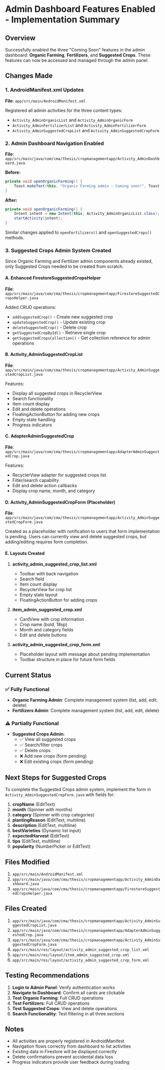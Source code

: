# Admin Dashboard Features Enabled - Implementation Summary

## Overview
Successfully enabled the three "Coming Soon" features in the admin dashboard: **Organic Farming**, **Fertilizers**, and **Suggested Crops**. These features can now be accessed and managed through the admin panel.

## Changes Made

### 1. AndroidManifest.xml Updates
**File**: `app/src/main/AndroidManifest.xml`

Registered all admin activities for the three content types:
- `Activity_AdminOrganicList` and `Activity_AdminOrganicForm`
- `Activity_AdminFertilizerList` and `Activity_AdminFertilizerForm`
- `Activity_AdminSuggestedCropList` and `Activity_AdminSuggestedCropForm`

### 2. Admin Dashboard Navigation Enabled
**File**: `app/src/main/java/com/cma/thesis/cropmanagementapp/Activity_AdminDashboard.java`

**Before:**
```java
private void openOrganicFarming() {
    Toast.makeText(this, "Organic Farming admin - Coming soon!", Toast.LENGTH_SHORT).show();
}
```

**After:**
```java
private void openOrganicFarming() {
    Intent intent = new Intent(this, Activity_AdminOrganicList.class);
    startActivity(intent);
}
```

Similar changes applied to `openFertilizers()` and `openSuggestedCrops()` methods.

### 3. Suggested Crops Admin System Created

Since Organic Farming and Fertilizer admin components already existed, only Suggested Crops needed to be created from scratch.

#### A. Enhanced FirestoreSuggestedCropsHelper
**File**: `app/src/main/java/com/cma/thesis/cropmanagementapp/FirestoreSuggestedCropsHelper.java`

Added CRUD operations:
- `addSuggestedCrop()` - Create new suggested crop
- `updateSuggestedCrop()` - Update existing crop
- `deleteSuggestedCrop()` - Delete crop
- `getSuggestedCropById()` - Retrieve single crop
- `getSuggestedCropsCollection()` - Get collection reference for admin operations

#### B. Activity_AdminSuggestedCropList
**File**: `app/src/main/java/com/cma/thesis/cropmanagementapp/Activity_AdminSuggestedCropList.java`

Features:
- Display all suggested crops in RecyclerView
- Search functionality
- Item count display
- Edit and delete operations
- FloatingActionButton for adding new crops
- Empty state handling
- Progress indicators

#### C. AdapterAdminSuggestedCrop
**File**: `app/src/main/java/com/cma/thesis/cropmanagementapp/AdapterAdminSuggestedCrop.java`

Features:
- RecyclerView adapter for suggested crops list
- Filter/search capability
- Edit and delete action callbacks
- Display crop name, month, and category

#### D. Activity_AdminSuggestedCropForm (Placeholder)
**File**: `app/src/main/java/com/cma/thesis/cropmanagementapp/Activity_AdminSuggestedCropForm.java`

Created as a placeholder with notification to users that form implementation is pending. Users can currently view and delete suggested crops, but adding/editing requires form completion.

#### E. Layouts Created

1. **activity_admin_suggested_crop_list.xml**
   - Toolbar with back navigation
   - Search field
   - Item count display
   - RecyclerView for crop list
   - Empty state layout
   - FloatingActionButton for adding crops

2. **item_admin_suggested_crop.xml**
   - CardView with crop information
   - Crop name (bold, 18sp)
   - Month and category fields
   - Edit and delete buttons

3. **activity_admin_suggested_crop_form.xml**
   - Placeholder layout with message about pending implementation
   - Toolbar structure in place for future form fields

## Current Status

### ✅ Fully Functional
- **Organic Farming Admin**: Complete management system (list, add, edit, delete)
- **Fertilizers Admin**: Complete management system (list, add, edit, delete)

### ⚠️ Partially Functional
- **Suggested Crops Admin**: 
  - ✅ View all suggested crops
  - ✅ Search/filter crops
  - ✅ Delete crops
  - ❌ Add new crops (form pending)
  - ❌ Edit existing crops (form pending)

## Next Steps for Suggested Crops

To complete the Suggested Crops admin system, implement the form in `Activity_AdminSuggestedCropForm.java` with fields for:

1. **cropName** (EditText)
2. **month** (Spinner with months)
3. **category** (Spinner with crop categories)
4. **plantingReason** (EditText, multiline)
5. **description** (EditText, multiline)
6. **bestVarieties** (Dynamic list input)
7. **expectedHarvest** (EditText)
8. **tips** (EditText, multiline)
9. **popularity** (NumberPicker or EditText)

## Files Modified

1. `app/src/main/AndroidManifest.xml`
2. `app/src/main/java/com/cma/thesis/cropmanagementapp/Activity_AdminDashboard.java`
3. `app/src/main/java/com/cma/thesis/cropmanagementapp/FirestoreSuggestedCropsHelper.java`

## Files Created

1. `app/src/main/java/com/cma/thesis/cropmanagementapp/Activity_AdminSuggestedCropList.java`
2. `app/src/main/java/com/cma/thesis/cropmanagementapp/AdapterAdminSuggestedCrop.java`
3. `app/src/main/java/com/cma/thesis/cropmanagementapp/Activity_AdminSuggestedCropForm.java`
4. `app/src/main/res/layout/activity_admin_suggested_crop_list.xml`
5. `app/src/main/res/layout/item_admin_suggested_crop.xml`
6. `app/src/main/res/layout/activity_admin_suggested_crop_form.xml`

## Testing Recommendations

1. **Login to Admin Panel**: Verify authentication works
2. **Navigate to Dashboard**: Confirm all cards are clickable
3. **Test Organic Farming**: Full CRUD operations
4. **Test Fertilizers**: Full CRUD operations
5. **Test Suggested Crops**: View and delete operations
6. **Search Functionality**: Test filtering in all three sections

## Notes

- All activities are properly registered in AndroidManifest
- Navigation flows correctly from dashboard to list activities
- Existing data in Firestore will be displayed correctly
- Delete confirmations prevent accidental data loss
- Progress indicators provide user feedback during loading
